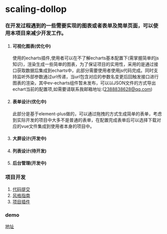 # scaling-dollop
### 在开发过程遇到的一些需要实现的图表或者表单及简单页面，可以使用本项目来减少开发工作。
1. #### 可视化图表(优化中)
   使用的echarts插件,使用者可以在不了解echarts基本配置下(需掌握简单的js知识)，渲染生成一些简单的图表，为了保证项目的实用性，采用的是通过接口获取数据后集成到echarts中，此部分需要使用者使用js代码完成。同时支持监听外部参数通过url传递，当url包含对应的参数名变更后回触发接口进行图表的渲染，其中ev-echarts组件暂未发布，可以以JSON文件的方式导出echart当前的配置项,如需要请联系我邮箱地址:(2388838628@qq.com)
2. #### 表单设计(优化中)
   此部分是基于element-plus做的，可以通过拖拽的方式生成简单的表单，考虑到实际开发的项目中大多不是普通的表单，在配置完成表单后可以选择下载对应的vue文件集成到使用者本身的项目中。
3. #### 大屏设计(开发中)
4. #### 列表设计(待开发)
5. #### 后台管理(开发中)
### 项目开发
1. [代码提交](./docs/代码提交.md)
2. [风格指南](./docs/风格指南.md)
3. [项目插件](./docs/项目插件.md)
### demo
  [地址](https://gaius-98.github.io/scaling-dollop/)
